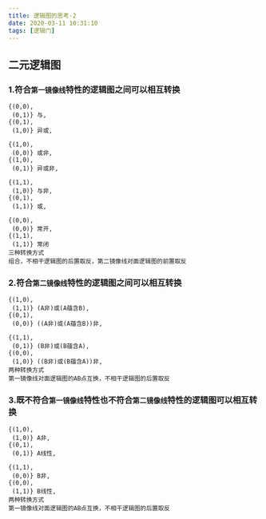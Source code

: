 ```yaml
---
title: 逻辑图的思考-2
date: 2020-03-11 10:31:10
tags: [逻辑门]
---
```


## 二元逻辑图

### 1.符合`第一镜像线`特性的逻辑图之间可以相互转换 
```
{(0,0),
 (0,1)} 与,
{(0,1),
 (1,0)} 异或, 
 
{(1,0),
 (0,0)} 或非, 
{(1,0),
 (0,1)} 异或非, 
 
{(1,1),
 (1,0)} 与非,
{(0,1),
 (1,1)} 或,  
 
{(0,0),
 (0,0)} 常开, 
{(1,1),
 (1,1)} 常闭
三种转换方式
组合，不相干逻辑图的后置取反，第二镜像线对面逻辑图的前置取反
```

### 2.符合`第二镜像线`特性的逻辑图之间可以相互转换 
```
{(1,0),
 (1,1)} (A非)或(A蕴含B), 
{(0,1),
 (0,0)} ((A非)或(A蕴含B))非,
 
{(1,1),
 (0,1)} (B非)或(B蕴含A),
{(0,0),
 (1,0)} ((B非)或(B蕴含A))非, 
两种转换方式 
第一镜像线对面逻辑图的AB点互换，不相干逻辑图的后置取反
```

### 3.既不符合`第一镜像线`特性也不符合`第二镜像线`特性的逻辑图可以相互转换 
```
{(1,0),
 (1,0)} A非, 
{(0,1),
 (0,1)} A线性,
 
{(1,1),
 (0,0)} B非, 
{(0,0),
 (1,1)} B线性, 
两种转换方式
第一镜像线对面逻辑图的AB点互换，不相干逻辑图的后置取反
```
